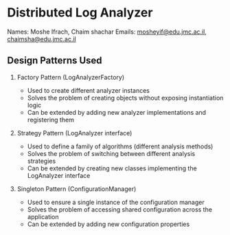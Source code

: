 # Distributed Log Analyzer

Names: Moshe Ifrach, Chaim shachar
Emails: mosheyif@edu.jmc.ac.il, chaimsha@edu.jmc.ac.il

## Design Patterns Used

1. Factory Pattern (LogAnalyzerFactory)
   - Used to create different analyzer instances
   - Solves the problem of creating objects without exposing instantiation logic
   - Can be extended by adding new analyzer implementations and registering them

2. Strategy Pattern (LogAnalyzer interface)
   - Used to define a family of algorithms (different analysis methods)
   - Solves the problem of switching between different analysis strategies
   - Can be extended by creating new classes implementing the LogAnalyzer interface

3. Singleton Pattern (ConfigurationManager)
   - Used to ensure a single instance of the configuration manager
   - Solves the problem of accessing shared configuration across the application
   - Can be extended by adding new configuration properties